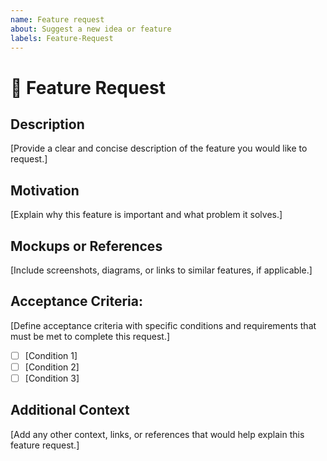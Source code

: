 ```yaml
---
name: Feature request
about: Suggest a new idea or feature
labels: Feature-Request
---
```


# 🚀 Feature Request

## **Description**
[Provide a clear and concise description of the feature you would like to request.]

## **Motivation**
[Explain why this feature is important and what problem it solves.]

## **Mockups or References**
[Include screenshots, diagrams, or links to similar features, if applicable.]

## **Acceptance Criteria:**
[Define acceptance criteria with specific conditions and requirements that must be met to complete this request.]
- [ ] [Condition 1]
- [ ] [Condition 2]
- [ ] [Condition 3]

## **Additional Context**
[Add any other context, links, or references that would help explain this feature request.]
